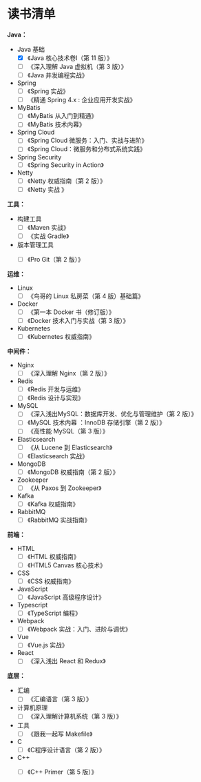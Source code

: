 # 读书清单

**Java：**

- Java 基础
  - [x] 《Java 核心技术卷Ⅰ（第 11 版）》
  - [ ] 《深入理解 Java 虚拟机（第 3 版）》
  - [ ] 《Java 并发编程实战》
- Spring
  - [ ] 《Spring 实战》
  - [ ] 《精通 Spring 4.x : 企业应用开发实战》
- MyBatis
  - [ ] 《MyBatis 从入门到精通》
  - [ ] 《MyBatis 技术内幕》
- Spring Cloud
  - [ ] 《Spring Cloud 微服务：入门、实战与进阶》
  - [ ] 《Spring Cloud：微服务和分布式系统实践》
- Spring Security
  - [ ] 《Spring Security in Action》
- Netty
  - [ ] 《Netty 权威指南（第 2 版）》
  - [ ] 《Netty 实战 》

**工具：**

- 构建工具
  - [ ] 《Maven 实战》
  - [ ] 《实战 Gradle》
- 版本管理工具
  - [ ] 《Pro Git（第 2 版）》


**运维：**

- Linux
  - [ ] 《鸟哥的 Linux 私房菜（第 4 版）基础篇》
- Docker
  - [ ] 《第一本 Docker 书（修订版）》
  - [ ] 《Docker 技术入门与实战（第 3 版）》
- Kubernetes
  - [ ] 《Kubernetes 权威指南》

**中间件：**

- Nginx
  - [ ] 《深入理解 Nginx（第 2 版）》
- Redis
  - [ ] 《Redis 开发与运维》
  - [ ] 《Redis 设计与实现》
- MySQL
  - [ ] 《深入浅出MySQL：数据库开发、优化与管理维护（第 2 版）》
  - [ ] 《MySQL 技术内幕 ：InnoDB 存储引擎（第 2 版）》
  - [ ] 《高性能 MySQL（第 3 版）》
- Elasticsearch
  - [ ] 《从 Lucene 到 Elasticsearch》
  - [ ] 《Elasticsearch 实战》
- MongoDB
  - [ ] 《MongoDB 权威指南（第 2 版）》
- Zookeeper
  - [ ] 《从 Paxos 到 Zookeeper》
- Kafka
  - [ ] 《Kafka 权威指南》
- RabbitMQ
  - [ ] 《RabbitMQ 实战指南》

**前端：**

- HTML
  - [ ] 《HTML 权威指南》
  - [ ] 《HTML5 Canvas 核心技术》
- CSS
  - [ ] 《CSS 权威指南》
- JavaScript
  - [ ] 《JavaScript 高级程序设计》
- Typescript
  - [ ] 《TypeScript 编程》
- Webpack
  - [ ] 《Webpack 实战：入门、进阶与调优》
- Vue
  - [ ] 《Vue.js 实战》
- React
  - [ ] 《深入浅出 React 和 Redux》

**底层：**

- 汇编
  - [ ] 《汇编语言（第 3 版）》
- 计算机原理
  - [ ] 《深入理解计算机系统（第 3 版）》
- 工具
  - [ ] 《跟我一起写 Makefile》
- C
  - [ ] 《C程序设计语言（第 2 版）》
- C++
  - [ ] 《C++ Primer（第 5 版）》


